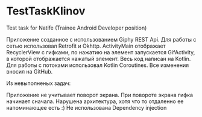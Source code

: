 # TestTaskKlinov
Test task for Natife (Trainee Android Developer position)

Приложение созданное с использованием Giphy REST Api. Для работы с сетью использовал Retrofit и Okhttp. 
ActivityMain отображает RecyclerView c гифками, по нажатию на элемент запускается GifActivity, в которой отображается нажатый элемент. 
Весь код написан на Kotlin. Для работы с потоками использовал Kotlin Coroutines. 
Все изменения вносил на GitHub.

Из невыполненых задач:

Приложение не учитывает поворот экрана. При повороте экрана гифка начинает сначала.
Нарушена архитектура, хотя что то отдаленно ее напоминающее есть :)
Не использована Dependency injection
